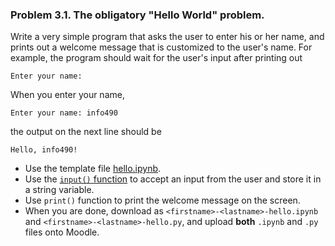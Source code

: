 ### Problem 3.1. The obligatory "Hello World" problem.

Write a very simple program that asks the user to enter his or her name, and
prints out a welcome message that is customized to the user's name. For
example, the program should wait for the user's input after printing out

```console
Enter your name: 
```

When you enter your name,

```console
Enter your name: info490
```

the output on the next line should be

```console
Hello, info490!
```

- Use the template file [hello.ipynb](https://github.com/INFO490/spring2015/blob/master/week03/hello.ipynb).
- Use the [`input()` function](https://docs.python.org/3/library/functions.html#input) to accept an input from the user and store it in a string variable.
- Use `print()` function to print the welcome message on the screen.
- When you are done, download as `<firstname>-<lastname>-hello.ipynb` and `<firstname>-<lastname>-hello.py`, and upload **both** `.ipynb` and `.py` files onto Moodle.
